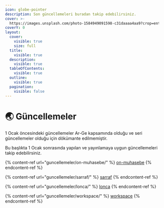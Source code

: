 ```yaml
---
icon: globe-pointer
description: Son güncellemeleri buradan takip edebilirsiniz.
cover: >-
  https://images.unsplash.com/photo-1584949091598-c31daaaa4aa9?crop=entropy&cs=srgb&fm=jpg&ixid=M3wxOTcwMjR8MHwxfHNlYXJjaHw5fHxjb2RlfGVufDB8fHx8MTczODY5MTM1N3ww&ixlib=rb-4.0.3&q=85
coverY: 0
layout:
  cover:
    visible: true
    size: full
  title:
    visible: true
  description:
    visible: true
  tableOfContents:
    visible: true
  outline:
    visible: true
  pagination:
    visible: false
---
```


# 🌏 Güncellemeler

1 Ocak öncesindeki güncellemeler Ar-Ge kapsamında olduğu ve seri güncellemeler olduğu için dökümante edilmemiştir.

Bu başlıkta 1 Ocak sonrasında yapılan ve yayınlamaya uygun güncellemeleri takip edebilirsiniz.



{% content-ref url="guncellemeler/on-muhasebe/" %}
[on-muhasebe](guncellemeler/on-muhasebe/)
{% endcontent-ref %}

{% content-ref url="guncellemeler/sarraf/" %}
[sarraf](guncellemeler/sarraf/)
{% endcontent-ref %}

{% content-ref url="guncellemeler/lonca/" %}
[lonca](guncellemeler/lonca/)
{% endcontent-ref %}

{% content-ref url="guncellemeler/workspace/" %}
[workspace](guncellemeler/workspace/)
{% endcontent-ref %}

